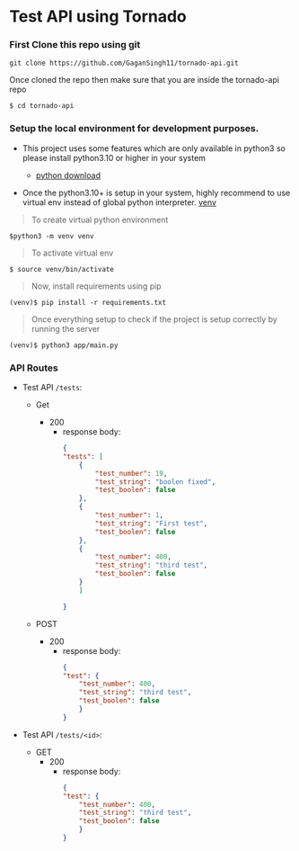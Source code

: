 # Test API using Tornado

### First Clone this repo using git

```
git clone https://github.com/GaganSingh11/tornado-api.git
```
Once cloned the repo then make sure that you are inside the tornado-api repo

```
$ cd tornado-api
```

### Setup the local environment for development purposes.

- This project uses some features which are only available in python3 so please install python3.10 or higher in your system

  - [python download](https://www.python.org/downloads/)

- Once the python3.10+ is setup in your system, highly recommend to use virtual env instead of global python interpreter. [venv](https://docs.python.org/3/library/venv.html)

> To create virtual python environment

```
$python3 -m venv venv
```
> To activate virtual env

```
$ source venv/bin/activate
```

> Now, install requirements using pip

```
(venv)$ pip install -r requirements.txt
```
> Once everything setup to check if the project is setup correctly by running the server
```
(venv)$ python3 app/main.py
```

### API Routes

- Test API `/tests`:

  - Get
    - 200
      - response body:
        ```json
        {
        "tests": [
            {
                "test_number": 19,
                "test_string": "boolen fixed",
                "test_boolen": false
            },
            {
                "test_number": 1,
                "test_string": "First test",
                "test_boolen": false
            },
            {
                "test_number": 400,
                "test_string": "third test",
                "test_boolen": false
            }
            ]

        }
        ```
    
  - POST
    - 200
      - response body:
        ```json
        {
        "test": {
            "test_number": 400,
            "test_string": "third test",
            "test_boolen": false
            }
        }
        ```


- Test API `/tests/<id>`:
  - GET
    - 200
      - response body:
        ```json
        {
        "test": {
            "test_number": 400,
            "test_string": "third test",
            "test_boolen": false
            }
        }
        ```




